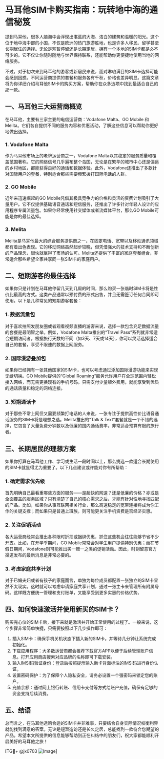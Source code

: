 # 马耳他SIM卡购买指南：玩转地中海的通信秘笈

提到马耳他，很多人脑海中会浮现出湛蓝的大海、洁白的建筑和温暖的阳光。这个位于地中海中部的小国，不仅是欧洲的热门旅游胜地，也是许多人移民、留学甚至长期居住的选择。无论是短暂停留还是长期定居，拥有一个本地的SIM卡都是必不可少的。它不仅让你随时随地与世界保持联系，还能帮助你更便捷地使用当地的网络服务。

不过，对于初次来到马耳他的游客或新居民来说，面对琳琅满目的SIM卡选择可能会感到困惑。不同运营商提供的套餐和服务各有千秋，价格也差异明显。这篇文章将为你详细介绍马耳他SIM卡的购买方案，帮助你在众多选项中找到最适合自己的那一款。

## 一、马耳他三大运营商概览

在马耳他，主要有三家主要的电信运营商：Vodafone Malta、GO Mobile 和 Melita。它们各自提供不同的服务内容和优惠活动，了解这些信息可以帮助你更好地做出选择。

### 1. Vodafone Malta
作为马耳他市场上的老牌运营商之一，Vodafone Malta以其稳定的服务质量和覆盖范围著称。它的网络信号几乎遍布整个岛国，无论是在繁华的城市中心还是偏远的乡村地区，都能获得良好的通话和数据体验。此外，Vodafone还推出了多款针对国际用户的套餐，特别适合那些需要频繁拨打国际电话的人群。

### 2. GO Mobile
近年来迅速崛起的GO Mobile凭借其极具竞争力的价格和灵活的资费计划吸引了大量用户。它不仅提供基础语音通话和短信服务，还推出了许多针对年轻人设计的应用程序专属流量包。如果你经常使用社交媒体或者流媒体平台，那么GO Mobile可能是你的最佳选择。

### 3. Melita
Melita是马耳他最大的综合服务提供商之一，在固定电话、宽带以及移动通讯领域都有着出色表现。它的移动网络虽然起步较晚，但凭借强大的技术支持和不断创新的产品理念，很快就赢得了市场的认可。Melita还提供了丰富的家庭套餐组合，非常适合那些希望全家共享同一张SIM卡的家庭用户。

## 二、短期游客的最佳选择

如果你只是计划在马耳他停留几天到几周的时间，那么购买一张临时SIM卡将是性价比最高的方式。这类产品通常以预付费的形式出售，并且无需签订任何合同即可使用。以下是几种常见的短期游客套餐：

### 1. 数据流量包
对于喜欢拍照发朋友圈或者观看视频直播的游客来说，选择一款包含充足数据流量的套餐是最明智之举。例如，Vodafone Malta推出的“Travel Pass”系列就非常适合短期访问者。根据旅行天数的不同（如3天、7天或14天），你可以灵活选择适合自己的套餐，享受不限速的数据上网服务。

### 2. 国际漫游叠加包
如果你已经拥有一张其他国家的SIM卡，也可以考虑通过添加国际漫游功能来实现无缝切换。GO Mobile提供的“Global Roaming”服务允许用户在全球范围内轻松接入网络，而无需更换现有的手机号码。只需支付少量额外费用，就能享受到优质的通话质量和稳定的网络连接。

### 3. 短期通话卡
对于那些不常上网但又需要频繁打电话的人来说，一张专注于提供高性价比语音通话服务的SIM卡将是理想之选。Melita推出的“Talk & Text”套餐就是一个不错的选择，它包含了大量免费分钟数以及低廉的国内通话费率，非常适合预算有限的旅行者。

## 三、长期居民的理想方案

如果你打算在马耳他工作、学习或生活一段时间以上，那么挑选一款适合长期使用的SIM卡就显得尤为重要了。以下几点建议或许能对你有所帮助：

### 1. 确定需求优先级
首先明确自己最看重哪些方面的服务——是超快的网速？还是低廉的价格？亦或是全面覆盖的服务区域？只有清楚了自己的核心需求之后，才能有针对性地寻找匹配的产品。比如，如果你从事互联网相关行业，那么高速稳定的宽带连接将成为你工作的关键支撑；而如果只是普通上班族，则可能更关注手机资费是否经济实惠。

### 2. 关注促销活动
各大运营商经常会推出各种限时折扣或捆绑优惠，抓住这些机会往往能够节省不少开支。比如，在开学季期间，GO Mobile常常会对学生用户提供特别优惠；而在节假日期间，Vodafone则可能推出买一赠一之类的促销活动。因此，时刻留意官方渠道发布的最新消息是非常必要的。

### 3. 考虑家庭共享计划
对于已婚夫妇或者有孩子的家庭而言，单独为每位成员都配置一张独立的SIM卡显然不太现实。这时就可以考虑申请家庭共享计划，通过一张主卡来管理所有附属号码。这样既方便统一管理和支付账单，又能享受到更多实惠的价格优势。

## 四、如何快速激活并使用新买的SIM卡？

购买完心仪的SIM卡后，接下来就是激活并开始正常使用的过程了。一般来说，这个步骤非常简单快捷，只需要按照以下几步操作即可：

1. 插入SIM卡：确保手机关机状态下插入新的SIM卡，并等待几分钟让系统完成初始化。
2. 下载应用程序：大多数运营商都会推荐下载官方APP以便于后续管理账户信息。打开应用商店搜索对应品牌的名称即可下载安装。
3. 输入IMSI码验证身份：登录后按照提示输入新卡背面标注的IMSI码进行身份认证。
4. 设置密码保护：为了保障个人隐私安全，请务必设置一个强密码来锁定您的账户。
5. 充值余额：通过网上银行转账、信用卡支付等方式给账户充值，确保有足够的资金支持后续消费。

## 五、结语

总而言之，在马耳他选购合适的SIM卡并非难事，只要结合自身实际情况权衡利弊就能找到满意的答案。无论是短暂造访还是长久定居，总能找到一款符合您期望的产品。希望本文所提供的信息能够帮助到正在纠结中的朋友们，祝大家都能顺利开启美好的马耳他之旅！

[TG💪+ @jx0703 ![Image](https://github.com/user-attachments/assets/dbca1d08-cadb-493c-b0ec-ad6f7a83f270)]